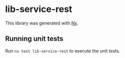 # lib-service-rest

This library was generated with [Nx](https://nx.dev).

## Running unit tests

Run `nx test lib-service-rest` to execute the unit tests.
